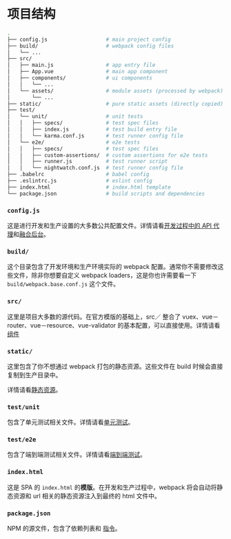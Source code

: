# 项目结构

``` bash
.
├── config.js                   # main project config
├── build/                      # webpack config files
│   └── ...
├── src/
│   ├── main.js                 # app entry file
│   ├── App.vue                 # main app component
│   ├── components/             # ui components
│   │   └── ...
│   └── assets/                 # module assets (processed by webpack)
│       └── ...
├── static/                     # pure static assets (directly copied)
├── test/
│   └── unit/                   # unit tests
│   │   ├── specs/              # test spec files
│   │   ├── index.js            # test build entry file
│   │   └── karma.conf.js       # test runner config file
│   └── e2e/                    # e2e tests
│   │   ├── specs/              # test spec files
│   │   ├── custom-assertions/  # custom assertions for e2e tests
│   │   ├── runner.js           # test runner script
│   │   └── nightwatch.conf.js  # test runner config file
├── .babelrc                    # babel config
├── .eslintrc.js                # eslint config
├── index.html                  # index.html template
└── package.json                # build scripts and dependencies
```

### `config.js`

这是进行开发和生产设置的大多数公共配置文件。详情请看[开发过程中的 API 代理](proxy.md)和[融合后台](backend.md)。

### `build/`

这个目录包含了开发环境和生产环境实际的 webpack 配置。通常你不需要修改这些文件，除非你想要自定义 webpack loaders，这是你也许需要看一下 `build/webpack.base.conf.js` 这个文件。

### `src/`

这里是项目大多数的源代码。在官方模版的基础上，src／ 整合了 vuex、vue－router、vue－resource、vue-validator 的基本配置，可以直接使用。详情请看[组件](components.md)

### `static/`

这里包含了你不想通过 webpack 打包的静态资源。这些文件在 build 时候会直接复制到生产目录中。

详情请看[静态资源](static.md)。

### `test/unit`

包含了单元测试相关文件。详情请看[单元测试](unit.md)。

### `test/e2e`

包含了端到端测试相关文件。详情请看[端到端测试](e2e.md)。

### `index.html`

这是 SPA 的 `index.html` 的**模版**。在开发和生产过程中，webpack 将会自动将静态资源和 url 相关的静态资源注入到最终的 html 文件中。

### `package.json`

NPM 的源文件，包含了依赖列表和 [指令](commands.md)。


